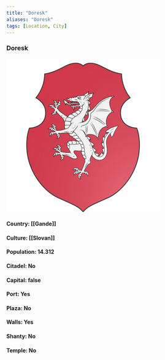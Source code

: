 ```yaml
---
title: "Doresk"
aliases: "Doresk"
tags: [Location, City]
---
```

### Doresk
![](attachment/7f73037e1ef3fd1142f32cd8bddf024b.svg)

#### Country: [[Gande]]

#### Culture: [[Slovan]]

#### Population: 14.312

#### Citadel: No

#### Capital: false

#### Port: Yes

#### Plaza: No

#### Walls: Yes

#### Shanty: No

#### Temple: No

